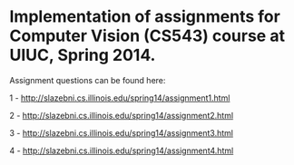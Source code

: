 # Implementation of assignments for Computer Vision (CS543) course at UIUC, Spring 2014. #

Assignment questions can be found here:

1 - http://slazebni.cs.illinois.edu/spring14/assignment1.html

2 - http://slazebni.cs.illinois.edu/spring14/assignment2.html

3 - http://slazebni.cs.illinois.edu/spring14/assignment3.html

4 - http://slazebni.cs.illinois.edu/spring14/assignment4.html